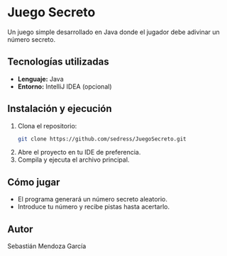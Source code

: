 # Juego Secreto

Un juego simple desarrollado en Java donde el jugador debe adivinar un número secreto.

## Tecnologías utilizadas
- **Lenguaje:** Java
- **Entorno:** IntelliJ IDEA (opcional)

## Instalación y ejecución
1. Clona el repositorio:
   ```bash
   git clone https://github.com/sedress/JuegoSecreto.git
   ```
2. Abre el proyecto en tu IDE de preferencia.
3. Compila y ejecuta el archivo principal.

## Cómo jugar
- El programa generará un número secreto aleatorio.
- Introduce tu número y recibe pistas hasta acertarlo.

## Autor
Sebastián Mendoza García



